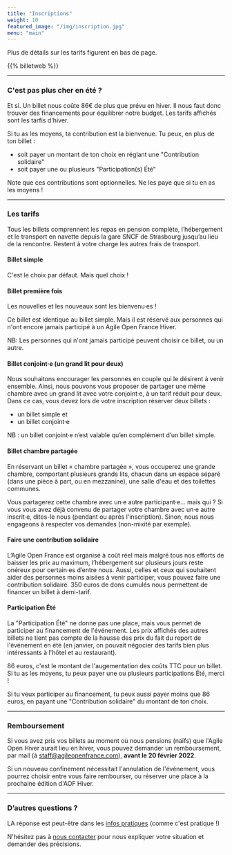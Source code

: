 ```yaml
---
title: "Inscriptions"
weight: 10
featured_image: "/img/inscription.jpg"
menu: "main"
---
```


Plus de détails sur les tarifs figurent en bas de page.

{{% billetweb %}}

---

### C'est pas plus cher en été ?

Et si. Un billet nous coûte 86€ de plus que prévu en hiver.  Il nous faut donc
trouver des financements pour équilibrer notre budget. Les tarifs affichés sont
les tarfis d'hiver.

Si tu as les moyens, ta contribution est la bienvenue. Tu peux, en plus de ton billet :
- soit payer un montant de ton choix en réglant une "Contribution solidaire"
- soit payer une ou plusieurs "Participation(s) Été"

Note que ces contributions sont optionnelles. Ne les paye que si tu en as les moyens !

---

### Les tarifs

Tous les billets comprennent les repas en pension complète, l’hébergement et le
transport en navette depuis la gare SNCF de Strasbourg jusqu’au lieu de la
rencontre. Restent à votre charge les autres frais de transport.

#### Billet simple

C'est le choix par défaut. Mais quel choix !

#### Billet première fois

Les nouvelles et les nouveaux sont les bienvenu·es !

Ce billet est identique au billet simple. Mais il est réservé aux personnes qui
n'ont encore jamais participé à un Agile Open France Hiver.

NB: Les personnes qui n'ont jamais participé peuvent choisir ce billet,
ou un autre.

#### Billet conjoint·e (un grand lit pour deux)

Nous souhaitons encourager les personnes en couple qui le désirent à venir
ensemble. Ainsi, nous pouvons vous proposer de partager une même chambre avec
un grand lit avec votre conjoint·e, à un tarif réduit pour deux. Dans ce cas,
vous devez lors de votre inscription réserver deux billets :

- un billet simple et
- un billet conjoint·e

NB : un billet conjoint·e n’est valable qu’en complément d’un billet simple.

#### Billet chambre partagée

En réservant un billet « chambre partagée », vous occuperez une grande chambre,
comportant plusieurs grands lits, chacun dans un espace séparé (dans une pièce
à part, ou en mezzanine), une salle d'eau et des toilettes communes.

Vous partagerez cette chambre avec un·e autre participant·e… mais qui ? Si vous
vous avez déjà convenu de partager votre chambre avec un·e autre inscrit·e,
dites-le nous (pendant ou après l'inscription). Sinon, nous nous engageons à
respecter vos demandes (non-mixité par exemple).

#### Faire une contribution solidaire

L’Agile Open France est organisé à coût réel mais malgré tous nos efforts de
baisser les prix au maximum, l’hébergement sur plusieurs jours reste onéreux
pour certain·es d’entre nous. Aussi, celles et ceux qui souhaitent aider des
personnes moins aisées à venir participer, vous pouvez faire une contribution
solidaire. 350 euros de dons cumulés nous permettent de financer un billet à
demi-tarif.

#### Participation Été

La "Participation Été" ne donne pas une place, mais vous permet de participer au financement 
de l'événement. Les prix affichés des autres billets ne tient pas compte de la hausse des prix
du fait du report de l'événement en été (en janvier, on pouvait négocier des tarifs
bien plus intéressants à l'hôtel et au restaurant).

86 euros, c'est le montant de l'augementation des coûts TTC pour un billet.  Si
tu as les moyens, tu peux payer une ou plusieurs participations Été, merci !

Si tu veux participer au financement, tu peux aussi payer moins que 86 euros, en payant
une "Contribution solidaire" du montant de ton choix.

---

### Remboursement

Si vous avez pris vos billets au moment où nous pensions (naïfs) que l'Agile Open Hiver aurait lieu en hiver,
vous pouvez demander un remboursement, par mail (à staff@agileopenfrance.com), **avant le 20 février 2022**.

Si un nouveau confinement nécessitait l'annulation de l'événement, vous pourrez
choisir entre vous faire rembourser, ou réserver une place à la prochaine
édition d'AOF Hiver.

---

### D’autres questions ?

LA réponse est peut-être dans les [infos pratiques](/pratique) (comme c'est pratique !)

N'hésitez pas à [nous contacter](staff-at-agileopenfrance-point-com) pour nous
expliquer votre situation et demander des précisions.
